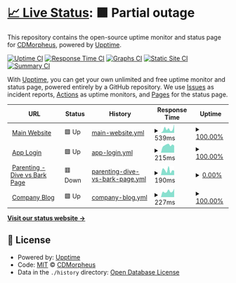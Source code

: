 # [📈 Live Status](https://CDMorpheus.github.io/cyber-dive-upptime): <!--live status--> **🟧 Partial outage**

This repository contains the open-source uptime monitor and status page for [CDMorpheus](https://CDMorpheus.github.io/cyber-dive-upptime), powered by [Upptime](https://github.com/upptime/upptime).

[![Uptime CI](https://github.com/CDMorpheus/cyber-dive-upptime/workflows/Uptime%20CI/badge.svg)](https://github.com/CDMorpheus/cyber-dive-upptime/actions?query=workflow%3A%22Uptime+CI%22)
[![Response Time CI](https://github.com/CDMorpheus/cyber-dive-upptime/workflows/Response%20Time%20CI/badge.svg)](https://github.com/CDMorpheus/cyber-dive-upptime/actions?query=workflow%3A%22Response+Time+CI%22)
[![Graphs CI](https://github.com/CDMorpheus/cyber-dive-upptime/workflows/Graphs%20CI/badge.svg)](https://github.com/CDMorpheus/cyber-dive-upptime/actions?query=workflow%3A%22Graphs+CI%22)
[![Static Site CI](https://github.com/CDMorpheus/cyber-dive-upptime/workflows/Static%20Site%20CI/badge.svg)](https://github.com/CDMorpheus/cyber-dive-upptime/actions?query=workflow%3A%22Static+Site+CI%22)
[![Summary CI](https://github.com/CDMorpheus/cyber-dive-upptime/workflows/Summary%20CI/badge.svg)](https://github.com/CDMorpheus/cyber-dive-upptime/actions?query=workflow%3A%22Summary+CI%22)

With [Upptime](https://upptime.js.org), you can get your own unlimited and free uptime monitor and status page, powered entirely by a GitHub repository. We use [Issues](https://github.com/CDMorpheus/cyber-dive-upptime/issues) as incident reports, [Actions](https://github.com/CDMorpheus/cyber-dive-upptime/actions) as uptime monitors, and [Pages](https://CDMorpheus.github.io/cyber-dive-upptime) for the status page.

<!--start: status pages-->
<!-- This summary is generated by Upptime (https://github.com/upptime/upptime) -->
<!-- Do not edit this manually, your changes will be overwritten -->
<!-- prettier-ignore -->
| URL | Status | History | Response Time | Uptime |
| --- | ------ | ------- | ------------- | ------ |
| <img alt="" src="https://icons.duckduckgo.com/ip3/www.cyberdive.co.ico" height="13"> [Main Website](https://www.cyberdive.co) | 🟩 Up | [main-website.yml](https://github.com/CDMorpheus/cyber-dive-upptime/commits/HEAD/history/main-website.yml) | <details><summary><img alt="Response time graph" src="./graphs/main-website/response-time-week.png" height="20"> 539ms</summary><br><a href="https://CDMorpheus.github.io/cyber-dive-upptime/history/main-website"><img alt="Response time 369" src="https://img.shields.io/endpoint?url=https%3A%2F%2Fraw.githubusercontent.com%2FCDMorpheus%2Fcyber-dive-upptime%2FHEAD%2Fapi%2Fmain-website%2Fresponse-time.json"></a><br><a href="https://CDMorpheus.github.io/cyber-dive-upptime/history/main-website"><img alt="24-hour response time 300" src="https://img.shields.io/endpoint?url=https%3A%2F%2Fraw.githubusercontent.com%2FCDMorpheus%2Fcyber-dive-upptime%2FHEAD%2Fapi%2Fmain-website%2Fresponse-time-day.json"></a><br><a href="https://CDMorpheus.github.io/cyber-dive-upptime/history/main-website"><img alt="7-day response time 539" src="https://img.shields.io/endpoint?url=https%3A%2F%2Fraw.githubusercontent.com%2FCDMorpheus%2Fcyber-dive-upptime%2FHEAD%2Fapi%2Fmain-website%2Fresponse-time-week.json"></a><br><a href="https://CDMorpheus.github.io/cyber-dive-upptime/history/main-website"><img alt="30-day response time 454" src="https://img.shields.io/endpoint?url=https%3A%2F%2Fraw.githubusercontent.com%2FCDMorpheus%2Fcyber-dive-upptime%2FHEAD%2Fapi%2Fmain-website%2Fresponse-time-month.json"></a><br><a href="https://CDMorpheus.github.io/cyber-dive-upptime/history/main-website"><img alt="1-year response time 420" src="https://img.shields.io/endpoint?url=https%3A%2F%2Fraw.githubusercontent.com%2FCDMorpheus%2Fcyber-dive-upptime%2FHEAD%2Fapi%2Fmain-website%2Fresponse-time-year.json"></a></details> | <details><summary><a href="https://CDMorpheus.github.io/cyber-dive-upptime/history/main-website">100.00%</a></summary><a href="https://CDMorpheus.github.io/cyber-dive-upptime/history/main-website"><img alt="All-time uptime 99.31%" src="https://img.shields.io/endpoint?url=https%3A%2F%2Fraw.githubusercontent.com%2FCDMorpheus%2Fcyber-dive-upptime%2FHEAD%2Fapi%2Fmain-website%2Fuptime.json"></a><br><a href="https://CDMorpheus.github.io/cyber-dive-upptime/history/main-website"><img alt="24-hour uptime 100.00%" src="https://img.shields.io/endpoint?url=https%3A%2F%2Fraw.githubusercontent.com%2FCDMorpheus%2Fcyber-dive-upptime%2FHEAD%2Fapi%2Fmain-website%2Fuptime-day.json"></a><br><a href="https://CDMorpheus.github.io/cyber-dive-upptime/history/main-website"><img alt="7-day uptime 100.00%" src="https://img.shields.io/endpoint?url=https%3A%2F%2Fraw.githubusercontent.com%2FCDMorpheus%2Fcyber-dive-upptime%2FHEAD%2Fapi%2Fmain-website%2Fuptime-week.json"></a><br><a href="https://CDMorpheus.github.io/cyber-dive-upptime/history/main-website"><img alt="30-day uptime 100.00%" src="https://img.shields.io/endpoint?url=https%3A%2F%2Fraw.githubusercontent.com%2FCDMorpheus%2Fcyber-dive-upptime%2FHEAD%2Fapi%2Fmain-website%2Fuptime-month.json"></a><br><a href="https://CDMorpheus.github.io/cyber-dive-upptime/history/main-website"><img alt="1-year uptime 98.65%" src="https://img.shields.io/endpoint?url=https%3A%2F%2Fraw.githubusercontent.com%2FCDMorpheus%2Fcyber-dive-upptime%2FHEAD%2Fapi%2Fmain-website%2Fuptime-year.json"></a></details>
| <img alt="" src="https://icons.duckduckgo.com/ip3/app.cyberdive.co.ico" height="13"> [App Login](https://app.cyberdive.co) | 🟩 Up | [app-login.yml](https://github.com/CDMorpheus/cyber-dive-upptime/commits/HEAD/history/app-login.yml) | <details><summary><img alt="Response time graph" src="./graphs/app-login/response-time-week.png" height="20"> 215ms</summary><br><a href="https://CDMorpheus.github.io/cyber-dive-upptime/history/app-login"><img alt="Response time 273" src="https://img.shields.io/endpoint?url=https%3A%2F%2Fraw.githubusercontent.com%2FCDMorpheus%2Fcyber-dive-upptime%2FHEAD%2Fapi%2Fapp-login%2Fresponse-time.json"></a><br><a href="https://CDMorpheus.github.io/cyber-dive-upptime/history/app-login"><img alt="24-hour response time 206" src="https://img.shields.io/endpoint?url=https%3A%2F%2Fraw.githubusercontent.com%2FCDMorpheus%2Fcyber-dive-upptime%2FHEAD%2Fapi%2Fapp-login%2Fresponse-time-day.json"></a><br><a href="https://CDMorpheus.github.io/cyber-dive-upptime/history/app-login"><img alt="7-day response time 215" src="https://img.shields.io/endpoint?url=https%3A%2F%2Fraw.githubusercontent.com%2FCDMorpheus%2Fcyber-dive-upptime%2FHEAD%2Fapi%2Fapp-login%2Fresponse-time-week.json"></a><br><a href="https://CDMorpheus.github.io/cyber-dive-upptime/history/app-login"><img alt="30-day response time 204" src="https://img.shields.io/endpoint?url=https%3A%2F%2Fraw.githubusercontent.com%2FCDMorpheus%2Fcyber-dive-upptime%2FHEAD%2Fapi%2Fapp-login%2Fresponse-time-month.json"></a><br><a href="https://CDMorpheus.github.io/cyber-dive-upptime/history/app-login"><img alt="1-year response time 280" src="https://img.shields.io/endpoint?url=https%3A%2F%2Fraw.githubusercontent.com%2FCDMorpheus%2Fcyber-dive-upptime%2FHEAD%2Fapi%2Fapp-login%2Fresponse-time-year.json"></a></details> | <details><summary><a href="https://CDMorpheus.github.io/cyber-dive-upptime/history/app-login">100.00%</a></summary><a href="https://CDMorpheus.github.io/cyber-dive-upptime/history/app-login"><img alt="All-time uptime 100.00%" src="https://img.shields.io/endpoint?url=https%3A%2F%2Fraw.githubusercontent.com%2FCDMorpheus%2Fcyber-dive-upptime%2FHEAD%2Fapi%2Fapp-login%2Fuptime.json"></a><br><a href="https://CDMorpheus.github.io/cyber-dive-upptime/history/app-login"><img alt="24-hour uptime 100.00%" src="https://img.shields.io/endpoint?url=https%3A%2F%2Fraw.githubusercontent.com%2FCDMorpheus%2Fcyber-dive-upptime%2FHEAD%2Fapi%2Fapp-login%2Fuptime-day.json"></a><br><a href="https://CDMorpheus.github.io/cyber-dive-upptime/history/app-login"><img alt="7-day uptime 100.00%" src="https://img.shields.io/endpoint?url=https%3A%2F%2Fraw.githubusercontent.com%2FCDMorpheus%2Fcyber-dive-upptime%2FHEAD%2Fapi%2Fapp-login%2Fuptime-week.json"></a><br><a href="https://CDMorpheus.github.io/cyber-dive-upptime/history/app-login"><img alt="30-day uptime 100.00%" src="https://img.shields.io/endpoint?url=https%3A%2F%2Fraw.githubusercontent.com%2FCDMorpheus%2Fcyber-dive-upptime%2FHEAD%2Fapi%2Fapp-login%2Fuptime-month.json"></a><br><a href="https://CDMorpheus.github.io/cyber-dive-upptime/history/app-login"><img alt="1-year uptime 100.00%" src="https://img.shields.io/endpoint?url=https%3A%2F%2Fraw.githubusercontent.com%2FCDMorpheus%2Fcyber-dive-upptime%2FHEAD%2Fapi%2Fapp-login%2Fuptime-year.json"></a></details>
| <img alt="" src="https://icons.duckduckgo.com/ip3/parenting.cyberdive.co.ico" height="13"> [Parenting - Dive vs Bark Page](https://parenting.cyberdive.co/cyber-dive-vs-bark) | 🟥 Down | [parenting-dive-vs-bark-page.yml](https://github.com/CDMorpheus/cyber-dive-upptime/commits/HEAD/history/parenting-dive-vs-bark-page.yml) | <details><summary><img alt="Response time graph" src="./graphs/parenting-dive-vs-bark-page/response-time-week.png" height="20"> 190ms</summary><br><a href="https://CDMorpheus.github.io/cyber-dive-upptime/history/parenting-dive-vs-bark-page"><img alt="Response time 272" src="https://img.shields.io/endpoint?url=https%3A%2F%2Fraw.githubusercontent.com%2FCDMorpheus%2Fcyber-dive-upptime%2FHEAD%2Fapi%2Fparenting-dive-vs-bark-page%2Fresponse-time.json"></a><br><a href="https://CDMorpheus.github.io/cyber-dive-upptime/history/parenting-dive-vs-bark-page"><img alt="24-hour response time 271" src="https://img.shields.io/endpoint?url=https%3A%2F%2Fraw.githubusercontent.com%2FCDMorpheus%2Fcyber-dive-upptime%2FHEAD%2Fapi%2Fparenting-dive-vs-bark-page%2Fresponse-time-day.json"></a><br><a href="https://CDMorpheus.github.io/cyber-dive-upptime/history/parenting-dive-vs-bark-page"><img alt="7-day response time 190" src="https://img.shields.io/endpoint?url=https%3A%2F%2Fraw.githubusercontent.com%2FCDMorpheus%2Fcyber-dive-upptime%2FHEAD%2Fapi%2Fparenting-dive-vs-bark-page%2Fresponse-time-week.json"></a><br><a href="https://CDMorpheus.github.io/cyber-dive-upptime/history/parenting-dive-vs-bark-page"><img alt="30-day response time 194" src="https://img.shields.io/endpoint?url=https%3A%2F%2Fraw.githubusercontent.com%2FCDMorpheus%2Fcyber-dive-upptime%2FHEAD%2Fapi%2Fparenting-dive-vs-bark-page%2Fresponse-time-month.json"></a><br><a href="https://CDMorpheus.github.io/cyber-dive-upptime/history/parenting-dive-vs-bark-page"><img alt="1-year response time 282" src="https://img.shields.io/endpoint?url=https%3A%2F%2Fraw.githubusercontent.com%2FCDMorpheus%2Fcyber-dive-upptime%2FHEAD%2Fapi%2Fparenting-dive-vs-bark-page%2Fresponse-time-year.json"></a></details> | <details><summary><a href="https://CDMorpheus.github.io/cyber-dive-upptime/history/parenting-dive-vs-bark-page">0.00%</a></summary><a href="https://CDMorpheus.github.io/cyber-dive-upptime/history/parenting-dive-vs-bark-page"><img alt="All-time uptime 74.09%" src="https://img.shields.io/endpoint?url=https%3A%2F%2Fraw.githubusercontent.com%2FCDMorpheus%2Fcyber-dive-upptime%2FHEAD%2Fapi%2Fparenting-dive-vs-bark-page%2Fuptime.json"></a><br><a href="https://CDMorpheus.github.io/cyber-dive-upptime/history/parenting-dive-vs-bark-page"><img alt="24-hour uptime 0.00%" src="https://img.shields.io/endpoint?url=https%3A%2F%2Fraw.githubusercontent.com%2FCDMorpheus%2Fcyber-dive-upptime%2FHEAD%2Fapi%2Fparenting-dive-vs-bark-page%2Fuptime-day.json"></a><br><a href="https://CDMorpheus.github.io/cyber-dive-upptime/history/parenting-dive-vs-bark-page"><img alt="7-day uptime 0.00%" src="https://img.shields.io/endpoint?url=https%3A%2F%2Fraw.githubusercontent.com%2FCDMorpheus%2Fcyber-dive-upptime%2FHEAD%2Fapi%2Fparenting-dive-vs-bark-page%2Fuptime-week.json"></a><br><a href="https://CDMorpheus.github.io/cyber-dive-upptime/history/parenting-dive-vs-bark-page"><img alt="30-day uptime 0.00%" src="https://img.shields.io/endpoint?url=https%3A%2F%2Fraw.githubusercontent.com%2FCDMorpheus%2Fcyber-dive-upptime%2FHEAD%2Fapi%2Fparenting-dive-vs-bark-page%2Fuptime-month.json"></a><br><a href="https://CDMorpheus.github.io/cyber-dive-upptime/history/parenting-dive-vs-bark-page"><img alt="1-year uptime 68.98%" src="https://img.shields.io/endpoint?url=https%3A%2F%2Fraw.githubusercontent.com%2FCDMorpheus%2Fcyber-dive-upptime%2FHEAD%2Fapi%2Fparenting-dive-vs-bark-page%2Fuptime-year.json"></a></details>
| <img alt="" src="https://icons.duckduckgo.com/ip3/blog.cyberdive.co.ico" height="13"> [Company Blog](https://blog.cyberdive.co/) | 🟩 Up | [company-blog.yml](https://github.com/CDMorpheus/cyber-dive-upptime/commits/HEAD/history/company-blog.yml) | <details><summary><img alt="Response time graph" src="./graphs/company-blog/response-time-week.png" height="20"> 227ms</summary><br><a href="https://CDMorpheus.github.io/cyber-dive-upptime/history/company-blog"><img alt="Response time 199" src="https://img.shields.io/endpoint?url=https%3A%2F%2Fraw.githubusercontent.com%2FCDMorpheus%2Fcyber-dive-upptime%2FHEAD%2Fapi%2Fcompany-blog%2Fresponse-time.json"></a><br><a href="https://CDMorpheus.github.io/cyber-dive-upptime/history/company-blog"><img alt="24-hour response time 205" src="https://img.shields.io/endpoint?url=https%3A%2F%2Fraw.githubusercontent.com%2FCDMorpheus%2Fcyber-dive-upptime%2FHEAD%2Fapi%2Fcompany-blog%2Fresponse-time-day.json"></a><br><a href="https://CDMorpheus.github.io/cyber-dive-upptime/history/company-blog"><img alt="7-day response time 227" src="https://img.shields.io/endpoint?url=https%3A%2F%2Fraw.githubusercontent.com%2FCDMorpheus%2Fcyber-dive-upptime%2FHEAD%2Fapi%2Fcompany-blog%2Fresponse-time-week.json"></a><br><a href="https://CDMorpheus.github.io/cyber-dive-upptime/history/company-blog"><img alt="30-day response time 207" src="https://img.shields.io/endpoint?url=https%3A%2F%2Fraw.githubusercontent.com%2FCDMorpheus%2Fcyber-dive-upptime%2FHEAD%2Fapi%2Fcompany-blog%2Fresponse-time-month.json"></a><br><a href="https://CDMorpheus.github.io/cyber-dive-upptime/history/company-blog"><img alt="1-year response time 199" src="https://img.shields.io/endpoint?url=https%3A%2F%2Fraw.githubusercontent.com%2FCDMorpheus%2Fcyber-dive-upptime%2FHEAD%2Fapi%2Fcompany-blog%2Fresponse-time-year.json"></a></details> | <details><summary><a href="https://CDMorpheus.github.io/cyber-dive-upptime/history/company-blog">100.00%</a></summary><a href="https://CDMorpheus.github.io/cyber-dive-upptime/history/company-blog"><img alt="All-time uptime 100.00%" src="https://img.shields.io/endpoint?url=https%3A%2F%2Fraw.githubusercontent.com%2FCDMorpheus%2Fcyber-dive-upptime%2FHEAD%2Fapi%2Fcompany-blog%2Fuptime.json"></a><br><a href="https://CDMorpheus.github.io/cyber-dive-upptime/history/company-blog"><img alt="24-hour uptime 100.00%" src="https://img.shields.io/endpoint?url=https%3A%2F%2Fraw.githubusercontent.com%2FCDMorpheus%2Fcyber-dive-upptime%2FHEAD%2Fapi%2Fcompany-blog%2Fuptime-day.json"></a><br><a href="https://CDMorpheus.github.io/cyber-dive-upptime/history/company-blog"><img alt="7-day uptime 100.00%" src="https://img.shields.io/endpoint?url=https%3A%2F%2Fraw.githubusercontent.com%2FCDMorpheus%2Fcyber-dive-upptime%2FHEAD%2Fapi%2Fcompany-blog%2Fuptime-week.json"></a><br><a href="https://CDMorpheus.github.io/cyber-dive-upptime/history/company-blog"><img alt="30-day uptime 100.00%" src="https://img.shields.io/endpoint?url=https%3A%2F%2Fraw.githubusercontent.com%2FCDMorpheus%2Fcyber-dive-upptime%2FHEAD%2Fapi%2Fcompany-blog%2Fuptime-month.json"></a><br><a href="https://CDMorpheus.github.io/cyber-dive-upptime/history/company-blog"><img alt="1-year uptime 100.00%" src="https://img.shields.io/endpoint?url=https%3A%2F%2Fraw.githubusercontent.com%2FCDMorpheus%2Fcyber-dive-upptime%2FHEAD%2Fapi%2Fcompany-blog%2Fuptime-year.json"></a></details>

<!--end: status pages-->

[**Visit our status website →**](https://CDMorpheus.github.io/cyber-dive-upptime)

## 📄 License

- Powered by: [Upptime](https://github.com/upptime/upptime)
- Code: [MIT](./LICENSE) © [CDMorpheus](https://CDMorpheus.github.io/cyber-dive-upptime)
- Data in the `./history` directory: [Open Database License](https://opendatacommons.org/licenses/odbl/1-0/)
